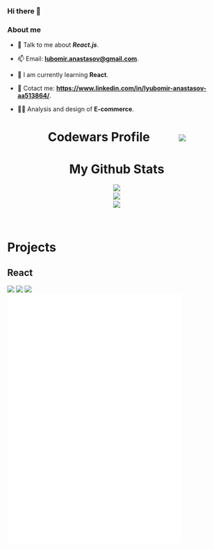 ### Hi there 👋

<h3> About me </h3>

- 💬 Talk to me about ***React.js***.

- 📫 Email: **lubomir.anastasov@gmail.com**.

- 🔭 I am currently learning **React**.

- 🌳 Cotact me: **https://www.linkedin.com/in/lyubomir-anastasov-aa513864/**.

- 👨‍🎓 Analysis and design of **E-commerce**.

<h1 align="center"> Codewars Profile &nbsp;&nbsp;&nbsp;&nbsp;&nbsp;&nbsp;&nbsp;&nbsp;  <a href = "https://www.codewars.com/users/lanastasov/"><img src="https://www.codewars.com/users/lanastasov/badges/large?theme=light"/></a> </h1>

<h1 align="center"> My Github Stats </h1>
  
  <p align="center"><img width="450em" src="https://github-readme-stats.vercel.app/api?username=lanastasov&show_icons=true&theme=dark&include_all_commits=true&count_private=true"/>
      <br/>
  <img width="450em" src="https://github-readme-streak-stats.herokuapp.com/?user=lanastasov&include_all_commits=true&hide_border=true&theme=dark"/>
  <br/>
  <img width="450em" src="https://github-readme-stats.vercel.app/api/top-langs/?username=lanastasov&layout=compact&langs_count=8&theme=dark"/>
  </p>
  <br/>
 
# Projects
  ## React
  [![](https://github-readme-stats.vercel.app/api/pin/?username=lanastasov&repo=Ecommerce-Eshop-MERN&hide_border=true&theme=dark)](https://github.com/lanastasov/Ecommerce-Eshop-MERN)
  [![](https://github-readme-stats.vercel.app/api/pin/?username=lanastasov&repo=React-Electronics-Store&hide_border=true&theme=dark)](https://github.com/lanastasov/React-Electronics-Store)
  [![](https://github-readme-stats.vercel.app/api/pin/?username=lanastasov&repo=React-Web-Store&hide_border=true&theme=dark)](https://github.com/lanastasov/https://github.com/lanastasov/React-Web-Store)
  <br />
<img align="center" src="/github-metrics.svg" alt="Metrics" width="400">

